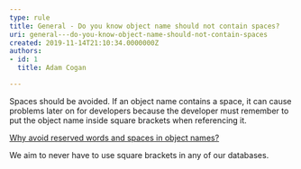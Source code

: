 ```yaml
---
type: rule
title: General - Do you know object name should not contain spaces?
uri: general---do-you-know-object-name-should-not-contain-spaces
created: 2019-11-14T21:10:34.0000000Z
authors:
- id: 1
  title: Adam Cogan

---
```




<span class='intro'> <p>Spaces should be avoided. If an object name contains a space, it can cause problems later on for developers because the developer must remember to put the object name inside square brackets when referencing it.</p><p><a href="https&#58;//www.ssw.com.au/ssw/KB/KB.asp?KBID=Q1620415">Why avoid reserved words and spaces in object names?</a><br></p> </span>

<p class="ssw15-rteElement-P">​We aim to never have to use square brackets in any of our databases.​​​​<br></p>


